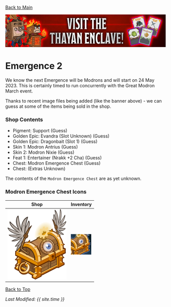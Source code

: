 [Back to Main](index.md)

![Emergence 2 Banner](images/emergence_2_banner.png)

# Emergence 2

We know the next Emergence will be Modrons and will start on 24 May 2023. This is certainly timed to run concurrently with the Great Modron March event.

Thanks to recent image files being added (like the banner above) - we can guess at some of the items being sold in the shop.

### Shop Contents

* Pigment: Support (Guess)
* Golden Epic: Evandra (Slot Unknown) (Guess)
* Golden Epic: Dragonbait (Slot 1) (Guess)
* Skin 1: Modron Antrius (Guess)
* Skin 2: Modron Nixie (Guess)
* Feat 1: Entertainer (Nrakk +2 Cha) (Guess)
* Chest: Modron Emergence Chest (Guess)
* Chest: (Extras Unknown)

The contents of the `Modron Emergence Chest` are as yet unknown.

### Modron Emergence Chest Icons

| Shop | Inventory |
|---|---|
| ![Shop Modron Emergence Chest Icon](images/emergence_2_chest.png) | ![Inventory Modron Emergence Chest Icon](images/emergence_2_chestInv.png) |

[Back to Top](#top)

*Last Modified: {{ site.time }}*